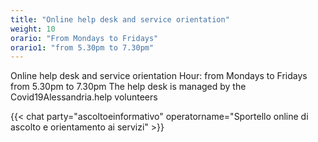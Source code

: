 ```yaml
---
title: "Online help desk and service orientation"
weight: 10
orario: "From Mondays to Fridays"
orario1: "from 5.30pm to 7.30pm"
---
```


Online help desk and service orientation
Hour: from Mondays to Fridays from 5.30pm to 7.30pm
The help desk is managed by the Covid19Alessandria.help volunteers

{{< chat party="ascoltoeinformativo" operatorname="Sportello online di ascolto e orientamento ai servizi" >}}
